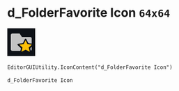 # d_FolderFavorite Icon `64x64`
<img src="/img/d_FolderFavorite%20Icon.png" width=64 height=64>

``` CSharp
EditorGUIUtility.IconContent("d_FolderFavorite Icon")
```
```
d_FolderFavorite Icon
```
